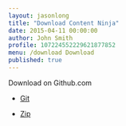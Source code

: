 ```yaml
---
layout: jasonlong
title: "Download Content Ninja"
date: 2015-04-11 00:00:00
author: John Smith
profile: 107224552229621877852
menu: /download Download
published: true
---
```


Download on Github.com

  * [Git](https://github.com/ruedigerp/ContentNinja.git)
	
  * [Zip](https://github.com/ruedigerp/ContentNinja/archive/master.zip)



